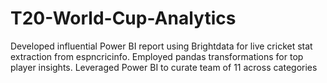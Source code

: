# T20-World-Cup-Analytics
Developed influential Power BI report using Brightdata for live cricket stat extraction from espncricinfo. Employed pandas transformations for top player insights. Leveraged Power BI to curate team of 11 across categories
